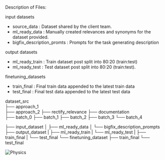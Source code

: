 Description of Files:

input datasets
  - source_data : Dataset shared by the client team.
  - ml_ready_data : Manually created relevances and synonyms for the dataset provided.
  - bigfix_description_promts : Prompts for the task generating description

output datasets
  - ml_ready_train : Train dataset post split into 80:20 (train:test)
  - ml_ready_test : Test dataset post split into 80:20 (train:test).

finetuning_datasets
  - train_final : Final train data appended to the latest train data
  - test_final :  Final test data appended to the latest test data


  dataset_src   
  ├── approach_1                
  ├── approach_2 
  ├── rectify_relevance
  ├── documentation    
  ├── batch_0
  ├── batch_1
  ├── batch_2
  ├── batch_3
  └── batch_4

  ├── input_dataset
  │   ├── ml_ready_data
  │   └── bigfix_description_prompts
  ├── output_dataset
  |   ├── ml_ready_train
  |   └── ml_ready_test
  |   ├── train_final
  |   └── test_final
  └── finetuning_dataset
      ├── train_final
      └── test_final
   
![Physics](https://github.com/Swathi1708/MyFiles/assets/153712903/83ee993b-47c0-4917-afa7-bb4d7275e6f0)


